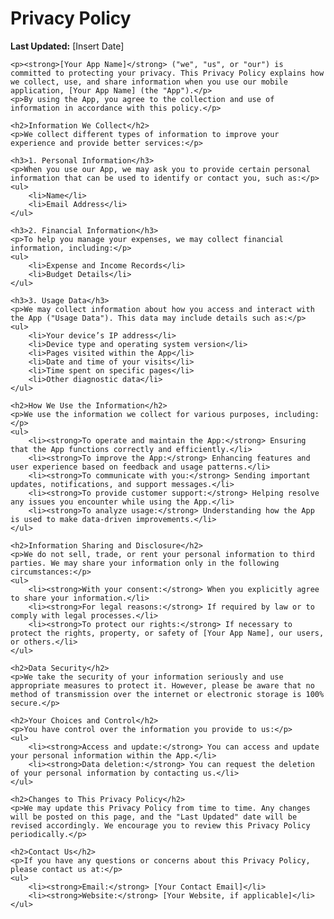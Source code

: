 <!DOCTYPE html>
<html lang="en">
<head>
    <meta charset="UTF-8">
    <meta name="viewport" content="width=device-width, initial-scale=1.0">
    <title>Privacy Policy</title>
</head>
<body>
    <h1>Privacy Policy</h1>
    <p><strong>Last Updated:</strong> [Insert Date]</p>

    <p><strong>[Your App Name]</strong> ("we", "us", or "our") is committed to protecting your privacy. This Privacy Policy explains how we collect, use, and share information when you use our mobile application, [Your App Name] (the "App").</p>
    <p>By using the App, you agree to the collection and use of information in accordance with this policy.</p>

    <h2>Information We Collect</h2>
    <p>We collect different types of information to improve your experience and provide better services:</p>

    <h3>1. Personal Information</h3>
    <p>When you use our App, we may ask you to provide certain personal information that can be used to identify or contact you, such as:</p>
    <ul>
        <li>Name</li>
        <li>Email Address</li>
    </ul>

    <h3>2. Financial Information</h3>
    <p>To help you manage your expenses, we may collect financial information, including:</p>
    <ul>
        <li>Expense and Income Records</li>
        <li>Budget Details</li>
    </ul>

    <h3>3. Usage Data</h3>
    <p>We may collect information about how you access and interact with the App ("Usage Data"). This data may include details such as:</p>
    <ul>
        <li>Your device’s IP address</li>
        <li>Device type and operating system version</li>
        <li>Pages visited within the App</li>
        <li>Date and time of your visits</li>
        <li>Time spent on specific pages</li>
        <li>Other diagnostic data</li>
    </ul>

    <h2>How We Use the Information</h2>
    <p>We use the information we collect for various purposes, including:</p>
    <ul>
        <li><strong>To operate and maintain the App:</strong> Ensuring that the App functions correctly and efficiently.</li>
        <li><strong>To improve the App:</strong> Enhancing features and user experience based on feedback and usage patterns.</li>
        <li><strong>To communicate with you:</strong> Sending important updates, notifications, and support messages.</li>
        <li><strong>To provide customer support:</strong> Helping resolve any issues you encounter while using the App.</li>
        <li><strong>To analyze usage:</strong> Understanding how the App is used to make data-driven improvements.</li>
    </ul>

    <h2>Information Sharing and Disclosure</h2>
    <p>We do not sell, trade, or rent your personal information to third parties. We may share your information only in the following circumstances:</p>
    <ul>
        <li><strong>With your consent:</strong> When you explicitly agree to share your information.</li>
        <li><strong>For legal reasons:</strong> If required by law or to comply with legal processes.</li>
        <li><strong>To protect our rights:</strong> If necessary to protect the rights, property, or safety of [Your App Name], our users, or others.</li>
    </ul>

    <h2>Data Security</h2>
    <p>We take the security of your information seriously and use appropriate measures to protect it. However, please be aware that no method of transmission over the internet or electronic storage is 100% secure.</p>

    <h2>Your Choices and Control</h2>
    <p>You have control over the information you provide to us:</p>
    <ul>
        <li><strong>Access and update:</strong> You can access and update your personal information within the App.</li>
        <li><strong>Data deletion:</strong> You can request the deletion of your personal information by contacting us.</li>
    </ul>

    <h2>Changes to This Privacy Policy</h2>
    <p>We may update this Privacy Policy from time to time. Any changes will be posted on this page, and the "Last Updated" date will be revised accordingly. We encourage you to review this Privacy Policy periodically.</p>

    <h2>Contact Us</h2>
    <p>If you have any questions or concerns about this Privacy Policy, please contact us at:</p>
    <ul>
        <li><strong>Email:</strong> [Your Contact Email]</li>
        <li><strong>Website:</strong> [Your Website, if applicable]</li>
    </ul>
</body>
</html>
